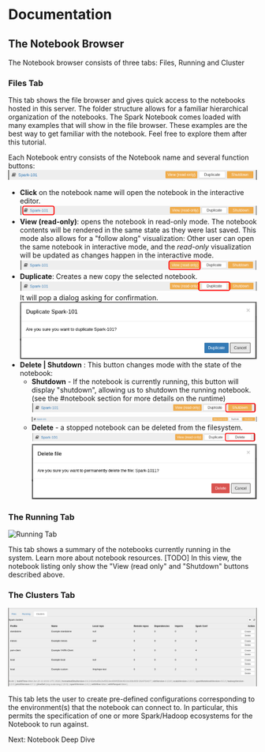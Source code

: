 # Documentation

## The Notebook Browser


The Notebook browser consists of three tabs: Files, Running  and Cluster

### Files Tab
This tab shows the file browser and gives quick access to the notebooks hosted in this server. The folder structure allows for a familiar hierarchical organization of the notebooks. 
The Spark Notebook comes loaded with many examples that will show in the file browser. 
These examples are the best way to get familiar with the notebook.  Feel free to explore them after this tutorial.

Each Notebook entry consists of the Notebook name and several function buttons:
![notebook-entry](./images/spark-101.png)
* **Click** on the notebook name will open the notebook in the interactive editor.
  ![notebook click on name](./images/spark-101-click.png)
* **View (read-only)**:  opens the notebook in read-only mode. The notebook contents will be rendered in the same state as they were last saved. This mode also allows for a "follow along" visualization: Other user can open the same notebook in interactive mode, and the _read-only_ visualization will be updated as changes happen in the interactive mode.
  ![notebook view read only](./images/spark-101-view-ro.png)
* **Duplicate**:  Creates a new copy the selected notebook. 
  ![notebook duplicate](./images/spark-101-duplicate.png) 
  It will pop a dialog asking for confirmation. 
  ![Duplicate button](./images/duplicate-notebook-dialog.png)
* **Delete | Shutdown** : This button changes mode with the state of the notebook:
  * **Shutdown** -  If the notebook is currently running, this button will display "shutdown", allowing us to shutdown the running notebook. (see the #notebook section for more details on the runtime)
    ![Shutdown button](./images/spark-101-shutdown.png)
    ![Shutdown dialog](./images/notebook-running-shutdown-button.png)
  * **Delete** - a stopped notebook can be deleted from the filesystem. 
    ![Delete button](./images/spark-101-delete.png)
    ![Delete dialog](./images/delete-notebook-dialog.png)   

### The Running Tab
![Running Tab](./imagesrunning-tab.png) 

This tab shows a summary of the notebooks currently running in the system. Learn more about notebook resources. [TODO]
In this view, the notebook listing only show the "View (read only" and "Shutdown" buttons described above.

### The Clusters Tab
![Cluster Tab](./images/cluster-tab.png)

This tab lets the user to create pre-defined configurations corresponding to the environment(s) that the notebook can connect to. In particular, this permits the specification of one or more Spark/Hadoop ecosystems for the Notebook to run against.

Next: Notebook Deep Dive